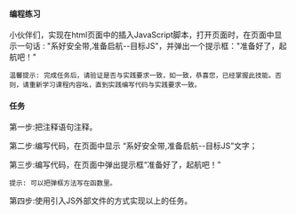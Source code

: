 #### 编程练习
小伙伴们，实现在html页面中的插入JavaScript脚本，打开页面时，在页面中显示一句话 : "系好安全带,准备启航--目标JS"，并弹出一个提示框："准备好了，起航吧！" 

    温馨提示: 完成任务后，请验证是否与实践要求一致，如一致，恭喜您，已经掌握此技能。否则，请重新学习课程内容吆，直到实践编写代码与实践要求一致。
 
#### 任务

第一步:把注释语句注释。

第二步:编写代码，在页面中显示 “系好安全带,准备启航--目标JS”文字；

第三步:编写代码，在页面中弹出提示框“准备好了，起航吧！”

    提示: 可以把弹框方法写在函数里。

第四步:使用引入JS外部文件的方式实现以上的任务。